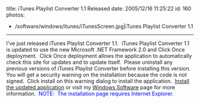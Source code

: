 title: iTunes Playlist Converter 1.1 Released
date: 2005/12/16 11:25:22
id: 160
photos:
- /software/windows/itunes/iTunesScreen.jpg|iTunes Playlist Converter 1.1
---
I've just released iTunes Playlist Converter 1.1.  iTunes Playlist Converter 1.1 is updated to use the new Microsoft .NET Framework 2.0 and Click Once deployment.  Click Once deployment allows the application to automatically check this site for updates and to update itself.  Please uninstall any previous versions of iTunes Playlist Converter before installing this version.  You will get a security warning on the installation because the code is not signed.  Click install on this warning dialog to install the application.  [Install the updated application](software/windows/itunes/iTunesPlaylistConverter.htm) or visit my [Windows Software](Windows.aspx) page for more information.  <font color="#0000ff">NOTE:  The installation page requires Internet Explorer.